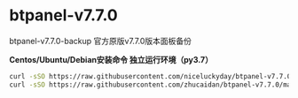 # btpanel-v7.7.0
btpanel-v7.7.0-backup  官方原版v7.7.0版本面板备份

**Centos/Ubuntu/Debian安装命令 独立运行环境（py3.7）**

```Bash
curl -sSO https://raw.githubusercontent.com/niceluckyday/btpanel-v7.7.0/main/install/install_panel.sh && bash install_panel.sh
curl -sSO https://raw.githubusercontent.com/zhucaidan/btpanel-v7.7.0/main/install/install_panel.sh && bash install_panel.sh
```
